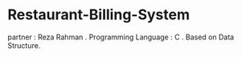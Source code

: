 # Restaurant-Billing-System
partner : Reza Rahman . Programming Language : C  . Based on Data Structure.
